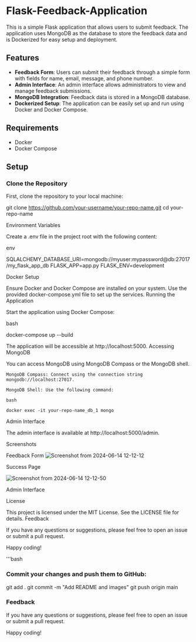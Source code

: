 # Flask-Feedback-Application

This is a simple Flask application that allows users to submit feedback. The application uses MongoDB as the database to store the feedback data and is Dockerized for easy setup and deployment.

## Features

- **Feedback Form**: Users can submit their feedback through a simple form with fields for name, email, message, and phone number.
- **Admin Interface**: An admin interface allows administrators to view and manage feedback submissions.
- **MongoDB Integration**: Feedback data is stored in a MongoDB database.
- **Dockerized Setup**: The application can be easily set up and run using Docker and Docker Compose.

## Requirements

- Docker
- Docker Compose

## Setup

### Clone the Repository

First, clone the repository to your local machine:

git clone https://github.com/your-username/your-repo-name.git
cd your-repo-name

Environment Variables

Create a .env file in the project root with the following content:

env

SQLALCHEMY_DATABASE_URI=mongodb://myuser:mypassword@db:27017/my_flask_app_db
FLASK_APP=app.py
FLASK_ENV=development

Docker Setup

Ensure Docker and Docker Compose are installed on your system. Use the provided docker-compose.yml file to set up the services.
Running the Application

Start the application using Docker Compose:

bash

docker-compose up --build

The application will be accessible at http://localhost:5000.
Accessing MongoDB

You can access MongoDB using MongoDB Compass or the MongoDB shell.

    MongoDB Compass: Connect using the connection string mongodb://localhost:27017.

    MongoDB Shell: Use the following command:

    bash

    docker exec -it your-repo-name_db_1 mongo

Admin Interface

The admin interface is available at http://localhost:5000/admin.

Screenshots

Feedback Form
![Screenshot from 2024-06-14 12-12-12](https://github.com/GANESHARAVIND-124/PFlask-Feedback-Application/assets/70093284/16dfa8ec-e779-480f-9ca0-423c5133e532)

Success Page

![Screenshot from 2024-06-14 12-12-50](https://github.com/GANESHARAVIND-124/PFlask-Feedback-Application/assets/70093284/d14800c4-3b90-467b-ab6d-26b7d42ad032)

Admin Interface

License

This project is licensed under the MIT License. See the LICENSE file for details.
Feedback

If you have any questions or suggestions, please feel free to open an issue or submit a pull request.

Happy coding!

'''bash


### Commit your changes and push them to GitHub:


git add .
git commit -m "Add README and images"
git push origin main


### Feedback

If you have any questions or suggestions, please feel free to open an issue or submit a pull request.

Happy coding!
